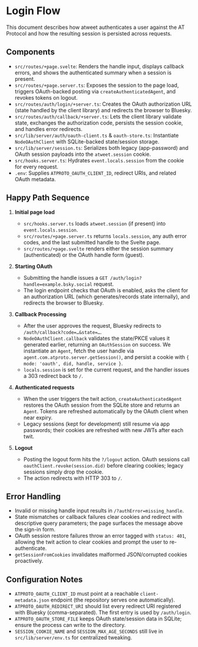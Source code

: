 # Login Flow

This document describes how atweet authenticates a user against the AT Protocol and how the resulting session is persisted across requests.

## Components
- `src/routes/+page.svelte`: Renders the handle input, displays callback errors, and shows the authenticated summary when a session is present.
- `src/routes/+page.server.ts`: Exposes the session to the page load, triggers OAuth-backed posting via `createAuthenticatedAgent`, and revokes tokens on logout.
- `src/routes/auth/login/+server.ts`: Creates the OAuth authorization URL (state handled by the client library) and redirects the browser to Bluesky.
- `src/routes/auth/callback/+server.ts`: Lets the client library validate state, exchanges the authorization code, persists the session cookie, and handles error redirects.
- `src/lib/server/auth/oauth-client.ts` & `oauth-store.ts`: Instantiate `NodeOAuthClient` with SQLite-backed state/session storage.
- `src/lib/server/session.ts`: Serializes both legacy (app-password) and OAuth session payloads into the `atweet.session` cookie.
- `src/hooks.server.ts`: Hydrates `event.locals.session` from the cookie for every request.
- `.env`: Supplies `ATPROTO_OAUTH_CLIENT_ID`, redirect URIs, and related OAuth metadata.

## Happy Path Sequence
1. **Initial page load**
   - `src/hooks.server.ts` loads `atweet.session` (if present) into `event.locals.session`.
   - `src/routes/+page.server.ts` returns `locals.session`, any auth error codes, and the last submitted handle to the Svelte page.
   - `src/routes/+page.svelte` renders either the session summary (authenticated) or the OAuth handle form (guest).

2. **Starting OAuth**
   - Submitting the handle issues a `GET /auth/login?handle=example.bsky.social` request.
   - The login endpoint checks that OAuth is enabled, asks the client for an authorization URL (which generates/records state internally), and redirects the browser to Bluesky.

3. **Callback Processing**
   - After the user approves the request, Bluesky redirects to `/auth/callback?code=…&state=…`.
   - `NodeOAuthClient.callback` validates the state/PKCE values it generated earlier, returning an `OAuthSession` on success. We instantiate an `Agent`, fetch the user handle via `agent.com.atproto.server.getSession()`, and persist a cookie with `{ mode: 'oauth', did, handle, service }`.
   - `locals.session` is set for the current request, and the handler issues a 303 redirect back to `/`.

4. **Authenticated requests**
   - When the user triggers the twit action, `createAuthenticatedAgent` restores the OAuth session from the SQLite store and returns an `Agent`. Tokens are refreshed automatically by the OAuth client when near expiry.
   - Legacy sessions (kept for development) still resume via app passwords; their cookies are refreshed with new JWTs after each twit.

5. **Logout**
   - Posting the logout form hits the `?/logout` action. OAuth sessions call `oauthClient.revoke(session.did)` before clearing cookies; legacy sessions simply drop the cookie.
   - The action redirects with HTTP 303 to `/`.

## Error Handling
- Invalid or missing handle input results in `/?authError=missing_handle`.
- State mismatches or callback failures clear cookies and redirect with descriptive query parameters; the page surfaces the message above the sign-in form.
- OAuth session restore failures throw an error tagged with `status: 401`, allowing the twit action to clear cookies and prompt the user to re-authenticate.
- `getSessionFromCookies` invalidates malformed JSON/corrupted cookies proactively.

## Configuration Notes
- `ATPROTO_OAUTH_CLIENT_ID` must point at a reachable `client-metadata.json` endpoint (the repository serves one automatically).
- `ATPROTO_OAUTH_REDIRECT_URI` should list every redirect URI registered with Bluesky (comma-separated). The first entry is used by `/auth/login`.
- `ATPROTO_OAUTH_STORE_FILE` keeps OAuth state/session data in SQLite; ensure the process can write to the directory.
- `SESSION_COOKIE_NAME` and `SESSION_MAX_AGE_SECONDS` still live in `src/lib/server/env.ts` for centralized tweaking.
